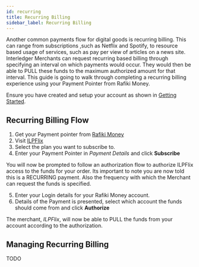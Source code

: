 ```yaml
---
id: recurring
title: Recurring Billing
sidebar_label: Recurring Billing
---
```


Another common payments flow for digital goods is recurring billing. This can range from subscriptions
,such as Netflix and Spotify, to resource based usage of services, such as pay per view of articles on a news site. Interledger
Merchants can request recurring based billing through specifying an interval on which payments would occur. They would then
be able to PULL these funds to the maximum authorized amount for that interval. This guide is going to walk through 
completing a recurring billing experience using your Payment Pointer from Rafiki Money.

Ensure you have created and setup your account as shown in [Getting Started](intro#get-started).

## Recurring Billing Flow

1. Get your Payment pointer from [Rafiki Money](https://rafiki.money)
2. Visit [ILPFlix](https://rafiki.shop/subscribe)
3. Select the plan you want to subscribe to.
4. Enter your Payment Pointer in *Payment Details* and click **Subscribe** 

You will now be prompted to follow an authorization flow to authorize ILPFlix access to the funds for your order. Its 
important to note you are now told this is a RECURRING payment. Also the frequency with which the Merchant can request 
the funds is specified.

5. Enter your Login details for your Rafiki Money account.
6. Details of the Payment is presented, select which account the funds should come from and click **Authorize**

The merchant, *ILPFlix*, will now be able to PULL the funds from your account according to the authorization.

## Managing Recurring Billing

TODO

